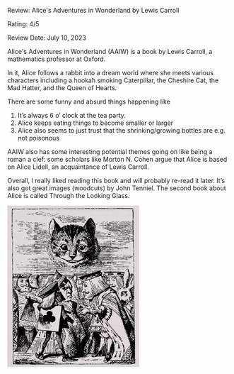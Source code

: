 Review: Alice's Adventures in Wonderland by Lewis Carroll

Rating: 4/5

Review Date: July 10, 2023

Alice's Adventures in Wonderland (AAIW) is a book by Lewis Carroll, a mathematics professor at Oxford.

In it, Alice follows a rabbit into a dream world where she meets various characters including a hookah smoking Caterpillar, the Cheshire Cat, the Mad Hatter, and the Queen of Hearts.

There are some funny and absurd things happening like 
1. It’s always 6 o’ clock at the tea party. 
1. Alice keeps eating things to become smaller or larger
1. Alice also seems to just trust that the shrinking/growing bottles are e.g. not poisonous

AAIW also has some interesting potential themes going on like being a roman a clef: some scholars like Morton N. Cohen argue that Alice is based on Alice Lidell, an acquaintance of Lewis Carroll.

Overall, I really liked reading this book and will probably re-read it later. It’s also got great images (woodcuts) by John Tenniel. The second book about Alice is called Through the Looking Glass.

![cheshire cat](../assets/23-07-10-cheshire.png)